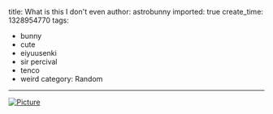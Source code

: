 title: What is this I don't even
author: astrobunny
imported: true
create_time: 1328954770
tags:
- bunny
- cute
- eiyuusenki
- sir percival
- tenco
- weird
category: Random
---
 [![](wp-uploads/2012/02/wpid-sirpercival-500x350.jpg "Picture")](/images/wp-uploads/2012/02/wpid-sirpercival.jpg)